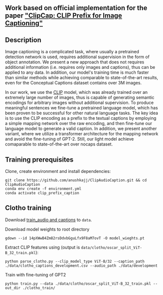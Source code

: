 ## Work based on official implementation for the paper ["ClipCap: CLIP Prefix for Image Captioning"](https://arxiv.org/abs/2111.09734)


## Description  
Image captioning is a complicated task, where usually a pretrained detection network is used, requires additional supervision in the form of object annotation. We present a new approach that does not requires additional information (i.e. requires only images and captions), thus can be applied to any data. In addition, our model's training time is much faster than similar methods while achieving comparable to state-of-the-art results, even for the Conceptual Captions dataset contains over 3M images. 

In our work, we use the [CLIP](https://github.com/openai/CLIP) model, which was already trained over an extremely large number of images, thus is capable of generating semantic encodings for arbitrary images without additional supervision. To produce meaningful sentences we fine-tune a pretrained language model, which has been proven to be successful for other natural language tasks. The key idea is to use the CLIP encoding as a prefix to the textual captions by employing a simple mapping network over the raw encoding, and then fine-tune our language model to generate a valid caption. In addition, we present another variant, where we utilize a transformer architecture for the mapping network and avoid the fine-tuning of GPT-2. Still, our light model achieve comaparable to state-of-the-art over nocaps dataset.

## Training prerequisites

[comment]: <> (Dependencies can be found at the [Inference notebook]&#40;https://colab.research.google.com/drive/1tuoAC5F4sC7qid56Z0ap-stR3rwdk0ZV?usp=sharing&#41; )
Clone, create environment and install dependencies:  
```
git clone https://github.com/anushkajj/ClipAudioCaption.git && cd ClipAudioCaption
conda env create -f environment.yml
conda activate clip_prefix_caption
```

## Clotho training

Download [train_audio and captions](https://zenodo.org/record/3490684#.Yhtnve5Bw-Q) to `data`.

Download model weights to root directory
```
gdown --id 14pXWwB4Zm82rsDdvbGguLfx9F8aM7ovT -O model_wieghts.pt 
```
Extract CLIP features using (output is `data/clotho/oscar_split_ViT-B_32_train.pkl`):
```
python parse_clotho.py --clip_model_type ViT-B/32 --caption_path ./data/clotho_captions_development.csv --audio_path ./data/development
```
Train with fine-tuning of GPT2
```
python train.py --data ./data/clotho/oscar_split_ViT-B_32_train.pkl --out_dir ./clotho_train/

```

